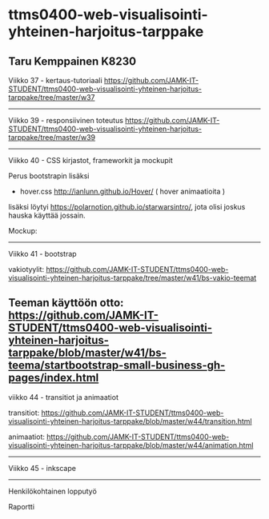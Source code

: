 # ttms0400-web-visualisointi-yhteinen-harjoitus-tarppake

Taru Kemppainen K8230
-----------------------------
Viikko 37 - kertaus-tutoriaali
https://github.com/JAMK-IT-STUDENT/ttms0400-web-visualisointi-yhteinen-harjoitus-tarppake/tree/master/w37

-----------------------------
Viikko 39 - responsiivinen toteutus
https://github.com/JAMK-IT-STUDENT/ttms0400-web-visualisointi-yhteinen-harjoitus-tarppake/tree/master/w39

-----------------------------
Viikko 40 - CSS kirjastot, frameworkit ja mockupit

Perus bootstrapin lisäksi
- hover.css http://ianlunn.github.io/Hover/ ( hover animaatioita )

lisäksi löytyi https://polarnotion.github.io/starwarsintro/, jota olisi joskus hauska käyttää jossain.

Mockup:

-----------------------------
Viikko 41 - bootstrap

vakiotyylit:
https://github.com/JAMK-IT-STUDENT/ttms0400-web-visualisointi-yhteinen-harjoitus-tarppake/tree/master/w41/bs-vakio-teemat

Teeman käyttöön otto:
https://github.com/JAMK-IT-STUDENT/ttms0400-web-visualisointi-yhteinen-harjoitus-tarppake/blob/master/w41/bs-teema/startbootstrap-small-business-gh-pages/index.html
-----------------------------
viikko 44 - transitiot ja animaatiot

transitiot:
https://github.com/JAMK-IT-STUDENT/ttms0400-web-visualisointi-yhteinen-harjoitus-tarppake/blob/master/w44/transition.html

animaatiot:
https://github.com/JAMK-IT-STUDENT/ttms0400-web-visualisointi-yhteinen-harjoitus-tarppake/blob/master/w44/animation.html

-------------------------------
Viikko 45 - inkscape


-------------------------------
Henkilökohtainen lopputyö



Raportti
